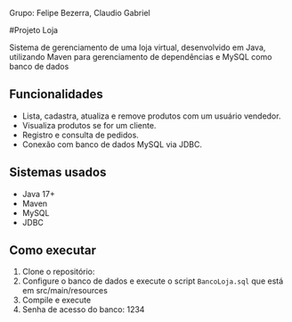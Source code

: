 Grupo: Felipe Bezerra, Claudio Gabriel

#Projeto Loja

Sistema de gerenciamento de uma loja virtual, desenvolvido em Java, utilizando Maven para gerenciamento de dependências e MySQL como banco de dados

## Funcionalidades

- Lista, cadastra, atualiza e remove produtos com um usuário vendedor.
- Visualiza produtos se for um cliente.
- Registro e consulta de pedidos.
- Conexão com banco de dados MySQL via JDBC.

## Sistemas usados

- Java 17+
- Maven
- MySQL
- JDBC

## Como executar

1. Clone o repositório:
2. Configure o banco de dados e execute o script `BancoLoja.sql` que está em src/main/resources
3. Compile e execute
4. Senha de acesso do banco: 1234
